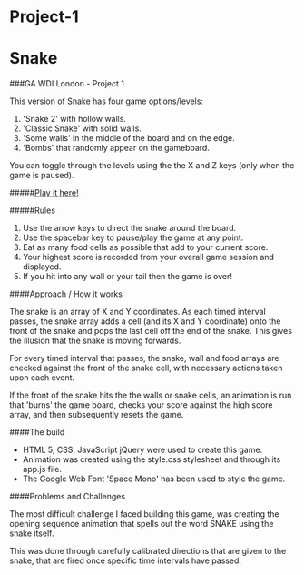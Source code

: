 # Project-1

# Snake

###GA WDI London - Project 1

This version of Snake has four game options/levels:

1. 'Snake 2' with hollow walls.
2. 'Classic Snake' with solid walls. 
3. 'Some walls' in the middle of the board and on the edge.
4. 'Bombs' that randomly appear on the gameboard.

You can toggle through the levels using the the X and Z keys (only when the game is paused).

#####[Play it here!](https://radiant-mesa-25665.herokuapp.com/ "Here!")



#####Rules

1. Use the arrow keys to direct the snake around the board.
2. Use the spacebar key to pause/play the game at any point.
3. Eat as many food cells as possible that add to your current score.
4. Your highest score is recorded from your overall game session and displayed.
5. If you hit into any wall or your tail then the game is over!


####Approach / How it works

The snake is an array of X and Y coordinates. As each timed interval passes, the snake array adds a cell (and its X and Y coordinate) onto the front of the snake and pops the last cell off the end of the snake. This gives the illusion that the snake is moving forwards. 

For every timed interval that passes, the snake, wall and food arrays are checked against the front of the snake cell, with necessary actions taken upon each event. 

If the front of the snake hits the the walls or snake cells, an animation is run that 'burns' the game board, checks your score against the high score array, and then subsequently resets the game.

####The build

* HTML 5, CSS, JavaScript jQuery were used to create this game. 
* Animation was created using the style.css stylesheet and through its app.js file. 
* The Google Web Font 'Space Mono' has been used to style the game.


####Problems and Challenges

The most difficult challenge I faced building this game, was creating the opening sequence animation that spells out the word SNAKE using the snake itself. 

This was done through carefully calibrated directions that are given to the snake, that are fired once specific time intervals have passed. 


